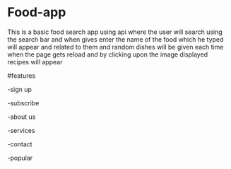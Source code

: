 # Food-app
This is a basic food search app using api where the user will search using the search bar and when gives enter the name of the food which he typed will appear and related to them and random dishes will be given each time when the page gets reload and by clicking upon the image displayed recipes will appear

#features

-sign up

-subscribe

-about us 

-services

-contact

-popular


